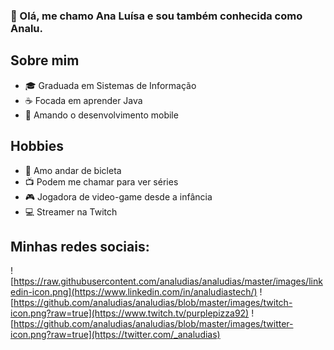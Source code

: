 ### 👋 Olá, me chamo Ana Luísa e sou também conhecida como Analu.

## Sobre mim
- 🎓 Graduada em Sistemas de Informação
- ☕ Focada em aprender Java
- 📱 Amando o desenvolvimento mobile

## Hobbies
- 🚴 Amo andar de bicleta
- 📺 Podem me chamar para ver séries
- 🎮 Jogadora de video-game desde a infância
- 💻 Streamer na Twitch

## Minhas redes sociais:
![https://raw.githubusercontent.com/analudias/analudias/master/images/linkedin-icon.png](https://www.linkedin.com/in/analudiastech/)
![https://github.com/analudias/analudias/blob/master/images/twitch-icon.png?raw=true](https://www.twitch.tv/purplepizza92)
![https://github.com/analudias/analudias/blob/master/images/twitter-icon.png?raw=true](https://twitter.com/_analudias)